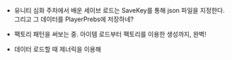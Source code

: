 - 유니티 심화 주차에서 배운 세이브 로드는 SaveKey를 통해 json 파일을 지정한다. 그리고 그 데이터를 PlayerPrebs에 저장하네?

- 팩토리 패턴을 써보는 중. 아이템 로드부터 팩토리를 이용한 생성까지, 완벽!

- 데이터 로드할 때 제너릭을 이용해 